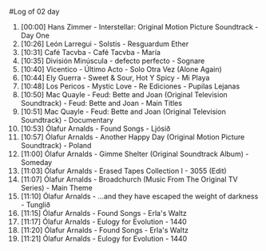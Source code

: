 #Log of 02 day

1. [00:00] Hans Zimmer - Interstellar: Original Motion Picture Soundtrack - Day One
1. [10:26] León Larregui - Solstis - Resguardum Ether
1. [10:31] Café Tacvba - Café Tacvba - María
1. [10:35] División Minúscula - defecto perfecto - Sognare
1. [10:40] Vicentico - Último Acto - Solo Otra Vez (Alone Again)
1. [10:44] Ely Guerra - Sweet & Sour, Hot Y Spicy - Mi Playa
1. [10:48] Los Pericos - Mystic Love - Re Ediciones - Pupilas Lejanas
1. [10:50] Mac Quayle - Feud: Bette and Joan (Original Television Soundtrack) - Feud: Bette and Joan - Main Titles
1. [10:51] Mac Quayle - Feud: Bette and Joan (Original Television Soundtrack) - Documentary
1. [10:53] Ólafur Arnalds - Found Songs - Ljósið
1. [10:57] Ólafur Arnalds - Another Happy Day (Original Motion Picture Soundtrack) - Poland
1. [11:00] Ólafur Arnalds - Gimme Shelter (Original Soundtrack Album) - Someday
1. [11:03] Ólafur Arnalds - Erased Tapes Collection I - 3055 (Edit)
1. [11:07] Ólafur Arnalds - Broadchurch (Music From The Original TV Series) - Main Theme
1. [11:10] Ólafur Arnalds - ...and they have escaped the weight of darkness - Tunglið
1. [11:15] Ólafur Arnalds - Found Songs - Erla's Waltz
1. [11:17] Ólafur Arnalds - Eulogy for Evolution - 1440
1. [11:20] Ólafur Arnalds - Found Songs - Erla's Waltz
1. [11:21] Ólafur Arnalds - Eulogy for Evolution - 1440
